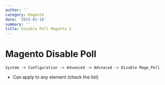 ```yaml
---
author: ''
category: Magento
date: '2015-01-18'
summary: ''
title: Disable Poll Magento 1
---
```

# Magento Disable Poll

`System -> Configuration -> Advanced -> Advnaced -> Disable Mage_Poll`

- Can apply to any element (check the list)
